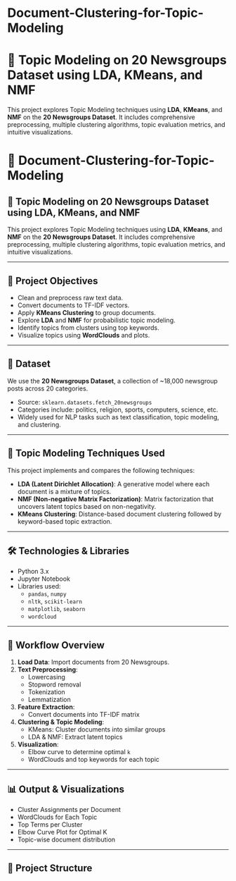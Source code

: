 # Document-Clustering-for-Topic-Modeling
# 🧠 Topic Modeling on 20 Newsgroups Dataset using LDA, KMeans, and NMF

This project explores Topic Modeling techniques using **LDA**, **KMeans**, and **NMF** on the **20 Newsgroups Dataset**. It includes comprehensive preprocessing, multiple clustering algorithms, topic evaluation metrics, and intuitive visualizations.

# 📄 Document-Clustering-for-Topic-Modeling  
## 🧠 Topic Modeling on 20 Newsgroups Dataset using LDA, KMeans, and NMF

This project explores Topic Modeling techniques using **LDA**, **KMeans**, and **NMF** on the **20 Newsgroups Dataset**. It includes comprehensive preprocessing, multiple clustering algorithms, topic evaluation metrics, and intuitive visualizations.

---

## 📌 Project Objectives

- Clean and preprocess raw text data.
- Convert documents to TF-IDF vectors.
- Apply **KMeans Clustering** to group documents.
- Explore **LDA** and **NMF** for probabilistic topic modeling.
- Identify topics from clusters using top keywords.
- Visualize topics using **WordClouds** and plots.

---

## 🧾 Dataset

We use the **20 Newsgroups Dataset**, a collection of ~18,000 newsgroup posts across 20 categories.

- Source: `sklearn.datasets.fetch_20newsgroups`
- Categories include: politics, religion, sports, computers, science, etc.
- Widely used for NLP tasks such as text classification, topic modeling, and clustering.

---

## 🧠 Topic Modeling Techniques Used

This project implements and compares the following techniques:

- **LDA (Latent Dirichlet Allocation)**: A generative model where each document is a mixture of topics.
- **NMF (Non-negative Matrix Factorization)**: Matrix factorization that uncovers latent topics based on non-negativity.
- **KMeans Clustering**: Distance-based document clustering followed by keyword-based topic extraction.

---

## 🛠️ Technologies & Libraries

- Python 3.x
- Jupyter Notebook
- Libraries used:
  - `pandas`, `numpy`
  - `nltk`, `scikit-learn`
  - `matplotlib`, `seaborn`
  - `wordcloud`

---

## 🚀 Workflow Overview

1. **Load Data**: Import documents from 20 Newsgroups.
2. **Text Preprocessing**:
   - Lowercasing
   - Stopword removal
   - Tokenization
   - Lemmatization
3. **Feature Extraction**:
   - Convert documents into TF-IDF matrix
4. **Clustering & Topic Modeling**:
   - KMeans: Cluster documents into similar groups
   - LDA & NMF: Extract latent topics
5. **Visualization**:
   - Elbow curve to determine optimal `k`
   - WordClouds and top keywords for each topic

---

## 📊 Output & Visualizations

- Cluster Assignments per Document
- WordClouds for Each Topic
- Top Terms per Cluster
- Elbow Curve Plot for Optimal K
- Topic-wise document distribution

---

## 📁 Project Structure




